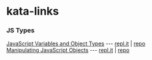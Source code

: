 # kata-links


### JS Types
[JavaScript Variables and Object Types](./js-variables-objects.md) --- [repl.it](https://repl.it/@kelly_keating/JS-Variables-and-Objects) | [repo](https://github.com/Jamanius/phase-0-version-2.0/tree/master/unit_1/week_3/js-variables-objects)\
[Manipulating JavaScript Objects](./js-objects.md) --- [repl.it](https://repl.it/@kelly_keating/Manipulating-JS-Objects) | [repo](https://github.com/Jamanius/phase-0-version-2.0/tree/master/unit_1/week_3/manipulating-js-objects)
